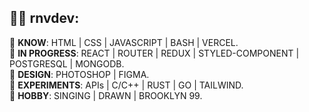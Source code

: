 🎈🧛‍ rnvdev:<br>
---
🧊 **KNOW**: HTML | CSS | JAVASCRIPT | BASH | VERCEL.<br>
🧊 **IN PROGRESS**: REACT | ROUTER | REDUX | STYLED-COMPONENT | POSTGRESQL | MONGODB.<br>
🧊 **DESIGN**: PHOTOSHOP | FIGMA.<br>
🧊 **EXPERIMENTS**: APIs | C/C++ | RUST | GO | TAILWIND.<br>
🧊 **HOBBY**: SINGING | DRAWN | BROOKLYN 99.<br>

